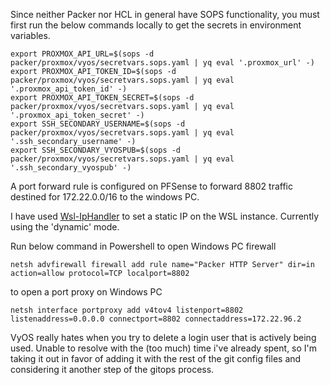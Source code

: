 
Since neither Packer nor HCL in general have SOPS functionality, you must first run the below commands locally to get the secrets in environment variables.

```
export PROXMOX_API_URL=$(sops -d packer/proxmox/vyos/secretvars.sops.yaml | yq eval '.proxmox_url' -)
export PROXMOX_API_TOKEN_ID=$(sops -d packer/proxmox/vyos/secretvars.sops.yaml | yq eval '.proxmox_api_token_id' -)
export PROXMOX_API_TOKEN_SECRET=$(sops -d packer/proxmox/vyos/secretvars.sops.yaml | yq eval '.proxmox_api_token_secret' -)
export SSH_SECONDARY_USERNAME=$(sops -d packer/proxmox/vyos/secretvars.sops.yaml | yq eval '.ssh_secondary_username' -)
export SSH_SECONDARY_VYOSPUB=$(sops -d packer/proxmox/vyos/secretvars.sops.yaml | yq eval '.ssh_secondary_vyospub' -)
```

A port forward rule is configured on PFSense to forward 8802 traffic destined for 172.22.0.0/16 to the windows PC.

I have used [Wsl-IpHandler](https://github.com/wikiped/Wsl-IpHandler) to set a static IP on the WSL instance.  Currently using the 'dynamic' mode.

Run below command in Powershell to open Windows PC firewall
```
netsh advfirewall firewall add rule name="Packer HTTP Server" dir=in action=allow protocol=TCP localport=8802
```

to open a port proxy on Windows PC
```
netsh interface portproxy add v4tov4 listenport=8802 listenaddress=0.0.0.0 connectport=8802 connectaddress=172.22.96.2
```

VyOS really hates when you try to delete a login user that is actively being used.  Unable to resolve with the (too much) time i've already spent, so I'm taking it out in favor of adding it with the rest of the git config files and considering it another step of the gitops process.
